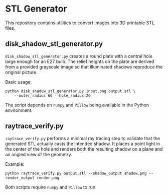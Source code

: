 # STL Generator

This repository contains utilities to convert images into 3D printable STL files.

## disk_shadow_stl_generator.py

`disk_shadow_stl_generator.py` creates a round plate with a central hole large
enough for an E27 bulb. The relief heights on the plate are derived from a
provided grayscale image so that illuminated shadows reproduce the original
picture.

Basic usage:
```
python disk_shadow_stl_generator.py input.png output.stl \
    --outer_radius 60 --hole_radius 20
```

The script depends on `numpy` and `Pillow` being available in the Python
environment.


## raytrace_verify.py

`raytrace_verify.py` performs a minimal ray tracing step to validate that the
generated STL actually casts the intended shadow. It places a point light in the
center of the hole and renders both the resulting shadow on a plane and an
angled view of the geometry.

Example:

```
python raytrace_verify.py output.stl --shadow_output shadow.png --render_output render.png
```

Both scripts require `numpy` and `Pillow` to run.
